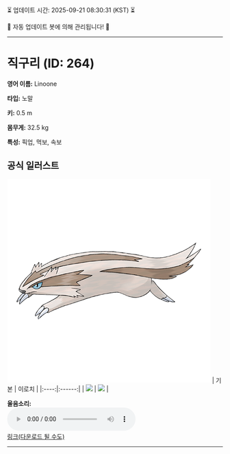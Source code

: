 
⏳ 업데이트 시간: 2025-09-21 08:30:31 (KST) ⏳

🤖 자동 업데이트 봇에 의해 관리됩니다! 🤖

---

# 직구리 (ID: 264)
**영어 이름:** Linoone

**타입:** 노말

**키:** 0.5 m

**몸무게:** 32.5 kg

**특성:** 픽업, 먹보, 속보

## 공식 일러스트
![](https://raw.githubusercontent.com/PokeAPI/sprites/master/sprites/pokemon/other/official-artwork/264.png)
| 기본 | 이로치 |
|:----:|:------:|
| <img src="http://play.pokemonshowdown.com/sprites/ani/linoone.gif" width="200"> | <img src="http://play.pokemonshowdown.com/sprites/ani-shiny/linoone.gif" width="200"> |

**울음소리:**<br><audio controls src="https://raw.githubusercontent.com/PokeAPI/cries/main/cries/pokemon/latest/264.ogg"></audio><br> [링크(다운로드 될 수도)](https://raw.githubusercontent.com/PokeAPI/cries/main/cries/pokemon/latest/264.ogg)


---
